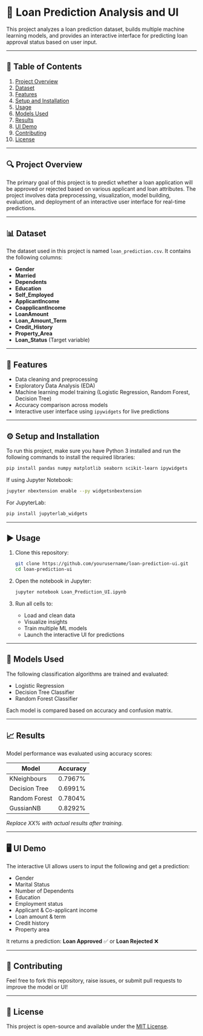 # 🏦 Loan Prediction Analysis and UI

This project analyzes a loan prediction dataset, builds multiple machine learning models, and provides an interactive interface for predicting loan approval status based on user input.

---

## 📑 Table of Contents

1. [Project Overview](#project-overview)
2. [Dataset](#dataset)
3. [Features](#features)
4. [Setup and Installation](#setup-and-installation)
5. [Usage](#usage)
6. [Models Used](#models-used)
7. [Results](#results)
8. [UI Demo](#ui-demo)
9. [Contributing](#contributing)
10. [License](#license)

---

## 🔍 Project Overview

The primary goal of this project is to predict whether a loan application will be approved or rejected based on various applicant and loan attributes. The project involves data preprocessing, visualization, model building, evaluation, and deployment of an interactive user interface for real-time predictions.

---

## 📊 Dataset

The dataset used in this project is named `loan_prediction.csv`. It contains the following columns:

- **Gender**
- **Married**
- **Dependents**
- **Education**
- **Self_Employed**
- **ApplicantIncome**
- **CoapplicantIncome**
- **LoanAmount**
- **Loan_Amount_Term**
- **Credit_History**
- **Property_Area**
- **Loan_Status** (Target variable)

---

## 🌟 Features

- Data cleaning and preprocessing  
- Exploratory Data Analysis (EDA)  
- Machine learning model training (Logistic Regression, Random Forest, Decision Tree)  
- Accuracy comparison across models  
- Interactive user interface using `ipywidgets` for live predictions  

---

## ⚙️ Setup and Installation

To run this project, make sure you have Python 3 installed and run the following commands to install the required libraries:

```bash
pip install pandas numpy matplotlib seaborn scikit-learn ipywidgets
```

If using Jupyter Notebook:

```bash
jupyter nbextension enable --py widgetsnbextension
```

For JupyterLab:

```bash
pip install jupyterlab_widgets
```

---

## ▶️ Usage

1. Clone this repository:
   ```bash
   git clone https://github.com/yourusername/loan-prediction-ui.git
   cd loan-prediction-ui
   ```

2. Open the notebook in Jupyter:
   ```bash
   jupyter notebook Loan_Prediction_UI.ipynb
   ```

3. Run all cells to:
   - Load and clean data
   - Visualize insights
   - Train multiple ML models
   - Launch the interactive UI for predictions

---

## 🤖 Models Used

The following classification algorithms are trained and evaluated:

- Logistic Regression  
- Decision Tree Classifier  
- Random Forest Classifier  

Each model is compared based on accuracy and confusion matrix.

---

## 📈 Results

Model performance was evaluated using accuracy scores:

| Model                | Accuracy |
|---------------------|----------|
| KNeighbours         | 0.7967%  |
| Decision Tree       | 0.6991%  |
| Random Forest       | 0.7804%  |
| GussianNB           | 0.8292%  |

_Replace XX% with actual results after training._

---

## 🖥️ UI Demo

The interactive UI allows users to input the following and get a prediction:

- Gender  
- Marital Status  
- Number of Dependents  
- Education  
- Employment status  
- Applicant & Co-applicant income  
- Loan amount & term  
- Credit history  
- Property area

It returns a prediction: **Loan Approved** ✅ or **Loan Rejected** ❌

---

## 🤝 Contributing

Feel free to fork this repository, raise issues, or submit pull requests to improve the model or UI!

---

## 📄 License

This project is open-source and available under the [MIT License](LICENSE).
